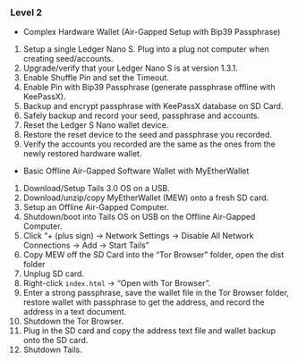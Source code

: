 ### Level 2

- Complex Hardware Wallet (Air-Gapped Setup with Bip39 Passphrase)
 1. Setup a single Ledger Nano S. Plug into a plug not computer when creating seed/accounts.
 2. Upgrade/verify that your Ledger Nano S is at version 1.3.1.
 3. Enable Shuffle Pin and set the Timeout.
 4. Enable Pin with Bip39 Passphrase (generate passphrase offline with KeePassX).
 5. Backup and encrypt passphrase with KeePassX database on SD Card.
 6. Safely backup and record your seed, passphrase and accounts.
 7. Reset the Ledger S Nano wallet device.
 8. Restore the reset device to the seed and passphrase you recorded.
 9. Verify the accounts you recorded are the same as the ones from the newly restored hardware wallet.
 
- Basic Offline Air-Gapped Software Wallet with MyEtherWallet
 1. Download/Setup Tails 3.0 OS on a USB.
 2. Download/unzip/copy MyEtherWallet (MEW) onto a fresh SD card.
 3. Setup an Offline Air-Gapped Computer.
 4. Shutdown/boot into Tails OS on USB on the Offline Air-Gapped Computer.
 5. Click “+ (plus sign) -> Network Settings -> Disable All Network Connections -> Add -> Start Tails”
 6. Copy MEW off the SD Card into the “Tor Browser” folder, open the dist folder
 7. Unplug SD card.
 8. Right-click `index.html` -> “Open with Tor Browser”.
 9. Enter a strong passphrase, save the wallet file in the Tor Browser folder, restore wallet with passphrase to get the address, and record the address in a text document.
 10. Shutdown the Tor Browser.
 11. Plug in the SD card and copy the address text file and wallet backup onto the SD card.
 12. Shutdown Tails.

